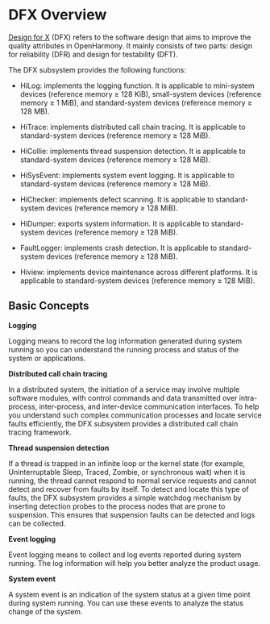 # DFX Overview<a name="EN-US_TOPIC_0000001185974398"></a>

[Design for X](https://en.wikipedia.org/wiki/Design_for_X)  \(DFX\) refers to the software design that aims to improve the quality attributes in OpenHarmony. It mainly consists of two parts: design for reliability \(DFR\) and design for testability \(DFT\).

The DFX subsystem provides the following functions:

- HiLog: implements the logging function. It is applicable to mini-system devices \(reference memory ≥ 128 KiB\), small-system devices \(reference memory ≥ 1 MiB\), and standard-system devices \(reference memory ≥ 128 MB\).

- HiTrace: implements distributed call chain tracing. It is applicable to standard-system devices \(reference memory ≥ 128 MiB\).
- HiCollie: implements thread suspension detection. It is applicable to standard-system devices \(reference memory ≥ 128 MiB\).
- HiSysEvent: implements system event logging. It is applicable to standard-system devices \(reference memory ≥ 128 MiB\).
- HiChecker: implements defect scanning. It is applicable to standard-system devices \(reference memory ≥ 128 MiB\).
- HiDumper: exports system information. It is applicable to standard-system devices \(reference memory ≥ 128 MiB\).
- FaultLogger: implements crash detection. It is applicable to standard-system devices \(reference memory ≥ 128 MiB\).
- Hiview: implements device maintenance across different platforms. It is applicable to standard-system devices \(reference memory ≥ 128 MiB\).

## Basic Concepts<a name="section5635178134811"></a>

**Logging**

Logging means to record the log information generated during system running so you can understand the running process and status of the system or applications.

**Distributed call chain tracing**

In a distributed system, the initiation of a service may involve multiple software modules, with control commands and data transmitted over intra-process, inter-process, and inter-device communication interfaces. To help you understand such complex communication processes and locate service faults efficiently, the DFX subsystem provides a distributed call chain tracing framework.

**Thread suspension detection**

If a thread is trapped in an infinite loop or the kernel state \(for example, Uninterruptable Sleep, Traced, Zombie, or synchronous wait\) when it is running, the thread cannot respond to normal service requests and cannot detect and recover from faults by itself. To detect and locate this type of faults, the DFX subsystem provides a simple watchdog mechanism by inserting detection probes to the process nodes that are prone to suspension. This ensures that suspension faults can be detected and logs can be collected.

**Event logging**

Event logging means to collect and log events reported during system running. The log information will help you better analyze the product usage.

**System event**

A system event is an indication of the system status at a given time point during system running. You can use these events to analyze the status change of the system.
